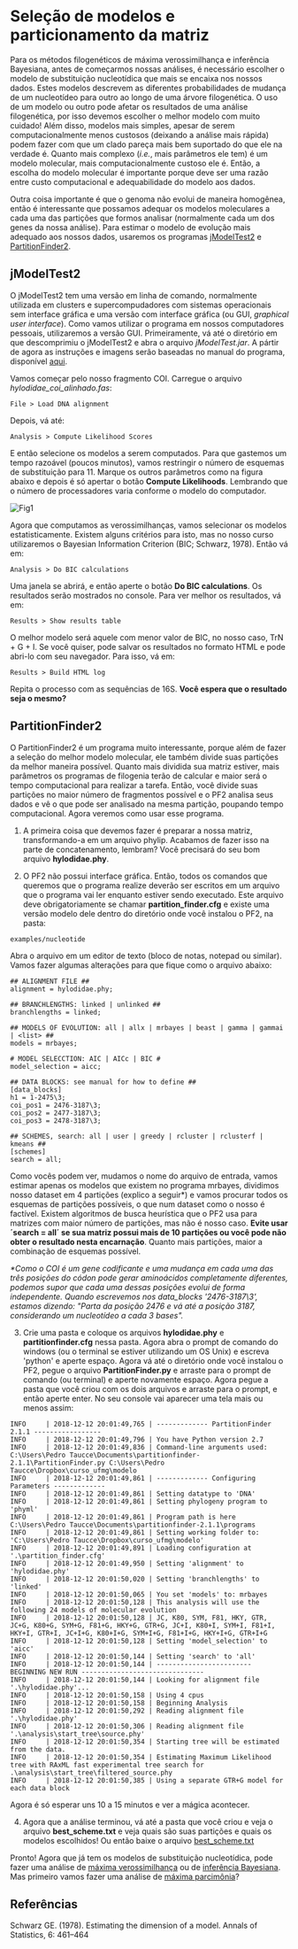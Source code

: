 # Seleção de modelos e particionamento da matriz

Para os métodos filogenéticos de máxima verossimilhança e inferência Bayesiana, antes de começarmos nossas análises, é necessário escolher o modelo de substituição nucleotídica que mais se encaixa nos nossos dados. Estes modelos descrevem as diferentes probabilidades de mudança de um nucleotídeo para outro ao longo de uma árvore filogenética. O uso de um modelo ou outro pode afetar os resultados de uma análise filogenética, por isso devemos escolher o melhor modelo com muito cuidado! Além disso, modelos mais simples, apesar de serem computacionalmente menos custosos (deixando a análise mais rápida) podem fazer com que um clado pareça mais bem suportado do que ele na verdade é. Quanto mais complexo (*i.e.*, mais parâmetros ele tem) é um modelo molecular, mais computacionalmente custoso ele é. Então, a escolha do modelo molecular é importante porque deve ser uma razão entre custo computacional e adequabilidade do modelo aos dados.

Outra coisa importante é que o genoma não evolui de maneira homogênea, então é interessante que possamos adequar os modelos moleculares a cada uma das partições que formos analisar (normalmente cada um dos genes da nossa análise). Para estimar o modelo de evolução mais adequado aos nossos dados, usaremos os programas [jModelTest2](https://github.com/ddarriba/jmodeltest2/releases) e [PartitionFinder2](https://github.com/brettc/partitionfinder/releases/tag/v2.1.1).

## jModelTest2

O jModelTest2 tem uma versão em linha de comando, normalmente utilizada em clusters e supercompudadores com sistemas operacionais sem interface gráfica e uma versão com interface gráfica (ou GUI, *graphical user interface*). Como vamos utilizar o programa em nossos computadores pessoais, utilizaremos a versão GUI. Primeiramente, vá até o diretório em que descomprimiu o jModelTest2 e abra o arquivo *jModelTest.jar*. A pártir de agora as instruções e imagens serão baseadas no manual do programa, disponível [aqui](https://github.com/ddarriba/jmodeltest2/files/157130/manual.pdf).

Vamos começar pelo nosso fragmento COI. Carregue o arquivo *hylodidae_coi_alinhado.fas*:
```
File > Load DNA alignment
```
Depois, vá até:
```
Analysis > Compute Likelihood Scores
```
E então selecione os modelos a serem computados. Para que gastemos um tempo razoável (poucos minutos), vamos restringir o número de esquemas de substituição para 11. Marque os outros parâmetros como na figura abaixo e depois é só apertar o botão **Compute Likelihoods**. Lembrando que o número de processadores varia conforme o modelo do computador.

![Fig1](https://github.com/pedrotaucce/filogenia/blob/master/figures/fig_01_model.png?raw=true)

Agora que computamos as verossimilhanças, vamos selecionar os modelos estatisticamente. Existem alguns critérios para isto, mas no nosso curso utilizaremos o Bayesian Information Criterion (BIC; Schwarz, 1978). Então vá em:
```
Analysis > Do BIC calculations
```
Uma janela se abrirá, e então aperte o botão **Do BIC calculations**. Os resultados serão mostrados no console. Para ver melhor os resultados, vá em:
```
Results > Show results table
```
O melhor modelo será aquele com menor valor de BIC, no nosso caso, TrN + G + I. Se você quiser, pode salvar os resultados no formato HTML e pode abri-lo com seu navegador. Para isso, vá em:
```
Results > Build HTML log
```
Repita o processo com as sequências de 16S. **Você espera que o resultado seja o mesmo?**

## PartitionFinder2

O PartitionFinder2 é um programa muito interessante, porque além de fazer a seleção do melhor modelo molecular, ele também divide suas partições da melhor maneira possível. Quanto mais dividida sua matriz estiver, mais parâmetros os programas de filogenia terão de calcular e maior será o tempo computacional para realizar a tarefa. Então, você divide suas partições no maior número de fragmentos possível e o PF2 analisa seus dados e vê o que pode ser analisado na mesma partição, poupando tempo computacional. Agora veremos como usar esse programa.

1) A primeira coisa que devemos fazer é preparar a nossa matriz, transformando-a em um arquivo phylip. Acabamos de fazer isso na parte de concatenamento, lembram? Você precisará do seu bom arquivo **hylodidae.phy**. 

2) O PF2 não possui interface gráfica. Então, todos os comandos que queremos que o programa realize deverão ser escritos em um arquivo que o programa vai ler enquanto estiver sendo executado. Este arquivo deve obrigatoriamente se chamar **partition_finder.cfg** e existe uma versão modelo dele dentro do diretório onde você instalou o PF2, na pasta:
```
examples/nucleotide
```
Abra o arquivo em um editor de texto (bloco de notas, notepad ou similar). Vamos fazer algumas alterações para que fique como o arquivo abaixo:
```
## ALIGNMENT FILE ##
alignment = hylodidae.phy;

## BRANCHLENGTHS: linked | unlinked ##
branchlengths = linked;

## MODELS OF EVOLUTION: all | allx | mrbayes | beast | gamma | gammai | <list> ##
models = mrbayes;

# MODEL SELECCTION: AIC | AICc | BIC #
model_selection = aicc;

## DATA BLOCKS: see manual for how to define ##
[data_blocks]
h1 = 1-2475\3;
coi_pos1 = 2476-3187\3;
coi_pos2 = 2477-3187\3;
coi_pos3 = 2478-3187\3;

## SCHEMES, search: all | user | greedy | rcluster | rclusterf | kmeans ##
[schemes]
search = all;
```
Como vocês podem ver, mudamos o nome do arquivo de entrada, vamos estimar apenas os modelos que existem no programa mrbayes, dividimos nosso dataset em 4 partições (explico a seguir\*) e vamos procurar todos os esquemas de partições possíveis, o que num dataset como o nosso é factível. Existem algoritmos de busca heurística que o PF2 usa para matrizes com maior número de partições, mas não é nosso caso. **Evite usar ´search = all´ se sua matriz possui mais de 10 partições ou você pode não obter o resultado nesta encarnação**. Quanto mais partições, maior a combinação de esquemas possível.

*\*Como o COI é um gene codificante e uma mudança em cada uma das três posições do códon pode gerar aminoácidos completamente diferentes, podemos supor que cada uma dessas posições evolui de forma independente. Quando escrevemos nos data_blocks '2476-3187\3', estamos dizendo: "Parta da posição 2476 e vá até a posição 3187, considerando um nucleotídeo a cada 3 bases".*


3) Crie uma pasta e coloque os arquivos **hylodidae.phy** e **partitionfinder.cfg** nessa pasta. Agora abra o prompt de comando do windows (ou o terminal se estiver utilizando um OS Unix) e escreva 'python' e aperte espaço. Agora vá até o diretório onde você instalou o PF2, pegue o arquivo **PartitionFinder.py** e arraste para o prompt de comando (ou terminal) e aperte novamente espaço. Agora pegue a pasta que você criou com os dois arquivos e arraste para o prompt, e então aperte enter. No seu console vai aparecer uma tela mais ou menos assim:
```
INFO     | 2018-12-12 20:01:49,765 | ------------- PartitionFinder 2.1.1 -----------------
INFO     | 2018-12-12 20:01:49,796 | You have Python version 2.7
INFO     | 2018-12-12 20:01:49,836 | Command-line arguments used: C:\Users\Pedro Taucce\Documents\partitionfinder-2.1.1\PartitionFinder.py C:\Users\Pedro Taucce\Dropbox\curso_ufmg\modelo
INFO     | 2018-12-12 20:01:49,861 | ------------- Configuring Parameters -------------
INFO     | 2018-12-12 20:01:49,861 | Setting datatype to 'DNA'
INFO     | 2018-12-12 20:01:49,861 | Setting phylogeny program to 'phyml'
INFO     | 2018-12-12 20:01:49,861 | Program path is here C:\Users\Pedro Taucce\Documents\partitionfinder-2.1.1\programs
INFO     | 2018-12-12 20:01:49,861 | Setting working folder to: 'C:\Users\Pedro Taucce\Dropbox\curso_ufmg\modelo'
INFO     | 2018-12-12 20:01:49,891 | Loading configuration at '.\partition_finder.cfg'
INFO     | 2018-12-12 20:01:49,950 | Setting 'alignment' to 'hylodidae.phy'
INFO     | 2018-12-12 20:01:50,020 | Setting 'branchlengths' to 'linked'
INFO     | 2018-12-12 20:01:50,065 | You set 'models' to: mrbayes
INFO     | 2018-12-12 20:01:50,128 | This analysis will use the following 24 models of molecular evolution
INFO     | 2018-12-12 20:01:50,128 | JC, K80, SYM, F81, HKY, GTR, JC+G, K80+G, SYM+G, F81+G, HKY+G, GTR+G, JC+I, K80+I, SYM+I, F81+I, HKY+I, GTR+I, JC+I+G, K80+I+G, SYM+I+G, F81+I+G, HKY+I+G, GTR+I+G
INFO     | 2018-12-12 20:01:50,128 | Setting 'model_selection' to 'aicc'
INFO     | 2018-12-12 20:01:50,144 | Setting 'search' to 'all'
INFO     | 2018-12-12 20:01:50,144 | ------------------------ BEGINNING NEW RUN -------------------------------
INFO     | 2018-12-12 20:01:50,144 | Looking for alignment file '.\hylodidae.phy'...
INFO     | 2018-12-12 20:01:50,158 | Using 4 cpus
INFO     | 2018-12-12 20:01:50,158 | Beginning Analysis
INFO     | 2018-12-12 20:01:50,292 | Reading alignment file '.\hylodidae.phy'
INFO     | 2018-12-12 20:01:50,306 | Reading alignment file '.\analysis\start_tree\source.phy'
INFO     | 2018-12-12 20:01:50,354 | Starting tree will be estimated from the data.
INFO     | 2018-12-12 20:01:50,354 | Estimating Maximum Likelihood tree with RAxML fast experimental tree search for .\analysis\start_tree\filtered_source.phy
INFO     | 2018-12-12 20:01:50,385 | Using a separate GTR+G model for each data block
```
Agora é só esperar uns 10 a 15 minutos e ver a mágica acontecer. 

4) Agora que a análise terminou, vá até a pasta que você criou e veja o arquivo **best_scheme.txt** e veja quais são suas partições e quais os modelos escolhidos! Ou então baixe o arquivo <a href="files/best_scheme.txt" download="best_scheme.txt">best_scheme.txt</a>

Pronto! Agora que já tem os modelos de substituição nucleotídica, pode fazer uma análise de [máxima verossimilhança](https://pedrotaucce.github.io/filogenia/verossimilhanca) ou de [inferência Bayesiana](https://pedrotaucce.github.io/filogenia/bayesiana). Mas primeiro vamos fazer uma análise de [máxima parcimônia](https://pedrotaucce.github.io/filogenia/parcimonia)?

## Referências

Schwarz GE. (1978). Estimating the dimension of a model. Annals of Statistics, 6: 461–464





